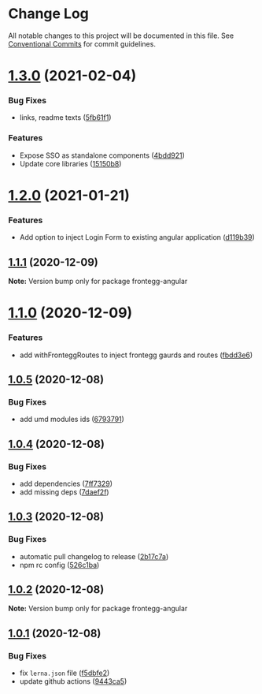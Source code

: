 # Change Log

All notable changes to this project will be documented in this file.
See [Conventional Commits](https://conventionalcommits.org) for commit guidelines.

# [1.3.0](https://github.com/frontegg/frontegg-angular/compare/v1.2.0...v1.3.0) (2021-02-04)


### Bug Fixes

* links, readme texts ([5fb61f1](https://github.com/frontegg/frontegg-angular/commit/5fb61f14bbe74b68bca460dd38a8560c121b5844))


### Features

* Expose SSO as standalone components ([4bdd921](https://github.com/frontegg/frontegg-angular/commit/4bdd9214c79066f9778123be7869426d3139f57c))
* Update core libraries ([15150b8](https://github.com/frontegg/frontegg-angular/commit/15150b8ec55da49e6e2acc037de430b8710469b2))





# [1.2.0](https://github.com/frontegg/frontegg-angular/compare/v1.1.1...v1.2.0) (2021-01-21)


### Features

* Add option to inject Login Form to existing angular application ([d119b39](https://github.com/frontegg/frontegg-angular/commit/d119b39dfa8643e5e7050893d9dc99ba459de54a))





## [1.1.1](https://github.com/frontegg/frontegg-angular/compare/v1.1.0...v1.1.1) (2020-12-09)

**Note:** Version bump only for package frontegg-angular





# [1.1.0](https://github.com/frontegg/frontegg-angular/compare/v1.0.5...v1.1.0) (2020-12-09)


### Features

* add withFronteggRoutes to inject frontegg gaurds and routes ([fbdd3e6](https://github.com/frontegg/frontegg-angular/commit/fbdd3e678aef13b996701259ec4e25ec0a7ad71b))





## [1.0.5](https://github.com/frontegg/frontegg-angular/compare/v1.0.4...v1.0.5) (2020-12-08)


### Bug Fixes

* add umd modules ids ([6793791](https://github.com/frontegg/frontegg-angular/commit/6793791f7a195f7d6719e8c71594a83f6d084e96))





## [1.0.4](https://github.com/frontegg/frontegg-angular/compare/v1.0.3...v1.0.4) (2020-12-08)


### Bug Fixes

* add dependencies ([7ff7329](https://github.com/frontegg/frontegg-angular/commit/7ff73299fa7dbd86a2a15d86247eabc31e5ab7a2))
* add missing deps ([7daef2f](https://github.com/frontegg/frontegg-angular/commit/7daef2f3464b40fe808348f72c7a030811113d41))





## [1.0.3](https://github.com/frontegg/frontegg-angular/compare/v1.0.2...v1.0.3) (2020-12-08)


### Bug Fixes

* automatic pull changelog to release ([2b17c7a](https://github.com/frontegg/frontegg-angular/commit/2b17c7a82be4b8b18984e46d011ff73cb9791fb5))
* npm rc config ([526c1ba](https://github.com/frontegg/frontegg-angular/commit/526c1ba68f3c0184f4d92cf8aa24eb2296ce268c))





## [1.0.2](https://github.com/frontegg/frontegg-angular/compare/v1.0.1...v1.0.2) (2020-12-08)

**Note:** Version bump only for package frontegg-angular





## [1.0.1](https://github.com/frontegg/frontegg-angular/compare/v1.0.0...v1.0.1) (2020-12-08)


### Bug Fixes

* fix `lerna.json` file ([f5dbfe2](https://github.com/frontegg/frontegg-angular/commit/f5dbfe2e1f0d3545a399f1a302fe75e0f356c3c1))
* update github actions ([9443ca5](https://github.com/frontegg/frontegg-angular/commit/9443ca546cc143e831873c9dccad8e875ebaa45d))
